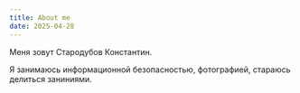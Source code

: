 ```yaml
---
title: About me
date: 2025-04-28
---
```


Меня зовут Стародубов Константин.

Я занимаюсь информационной безопасностью, фотографией, стараюсь делиться заниниями.
